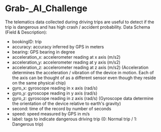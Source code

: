 # Grab-_AI_Challenge
The telematics data collected during driving trips are useful to detect if the trip is dangerous and has high crash / accident probability.
Data Schema (Field & Description):
- bookingID: trip 
- accuracy: accuracy inferred by GPS in meters
- bearing: GPS bearing in degree
- acceleration_x: accelerometer reading at x axis (m/s2)
- acceleration_y: accelerometer reading at y axis (m/s2)
- acceleration_z: accelerometer reading at z axis (m/s2)
(Acceleration determines the acceleration / vibration of the device in motion. Each of the axis can be thought of as a different sensor even though they reside on the same physical chip)
- gyro_x: gyroscope reading in x axis (rad/s)
- gyro_y: gyroscope reading in y axis (rad/s)
- gyro_z: gyroscope reading in z axis (rad/s)
(Gyroscope data determine the orientation of the device relative to earth's gravity)
- second: time of the record by number of seconds
- speed: speed measured by GPS in m/s
- label: tags to indicate dangerous driving trip (0: Normal trip / 1: Dangerous trip)
